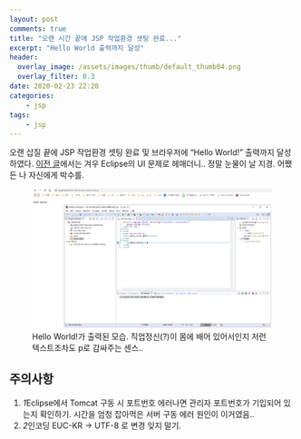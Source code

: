 ```yaml
---
layout: post
comments: true
title: "오랜 시간 끝에 JSP 작업환경 셋팅 완료..."
excerpt: "Hello World 출력까지 달성"
header:
  overlay_image: /assets/images/thumb/default_thumb04.png
  overlay_filter: 0.3
date: 2020-02-23 22:20
categories:
    - jsp
tags:
    - jsp
---
```

오랜 삽질 끝에 JSP 작업환경 셋팅 완료 및 브라우저에 &ldquo;Hello World!&rdquo; 출력까지 달성하였다. <a href="/2020/02/23/eclipse-layout" class="bu-link2">이전 글</a>에서는 겨우 Eclipse의 UI 문제로 헤매더니.. 정말 눈물이 날 지경. 어쨌든 나 자신에게 박수를.

<figure class="rsp-img type2 zoom auto-alt align--center">
  <img src="/assets/images/post/hello-jsp_img01.png" alt="">
  <figcaption>Hello World!가 출력된 모습. 직업정신(?)이 몸에 배어 있어서인지 저런 텍스트조차도 p로 감싸주는 센스..</figcaption>
</figure>

## 주의사항
<div class="cont-box type1 mt--normal">
  <ol class="bu-list--num type2">
    <li><em class="num">1</em>Eclipse에서 Tomcat 구동 시 포트번호 에러나면 관리자 포트번호가 기입되어 있는지 확인하기. 시간을 엄청 잡아먹은 서버 구동 에러 원인이 이거였음..</li>
    <li><em class="num">2</em>인코딩 EUC-KR &rarr; UTF-8 로 변경 잊지 말기.</li>
  </ol>
</div>